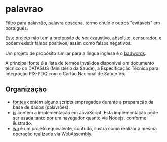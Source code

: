 # palavrao

Filtro para palavrão, palavra obscena, termo chulo e outros "evitáveis" em português.

Este projeto não tem a pretensão de ser exaustivo, absoluto, censurador, e podem existir falsos positivos, assim como falsos negativos.

Um projeto de propósito similar para a língua inglesa é o [badwords](https://github.com/web-mech/badwords).

A principal fonte é a lista de termos inválidos disponível em documento técnico do DATASUS (Ministério da Saúde), a Especificação Técnica para Integração PIX-PDQ com o Cartão Nacional de Saúde V5.

## Organização

- [fontes](fontes) contém alguns scripts empregados durante a preparação da base de dados (palavrões).
- [js](js) contém a implementação em JavaScript. Esta implementação pode ser usada tanto por um navegador quanto via Nodejs, conforme ilustrado.
- [wa](https://github.com/kyriosdata/wa) é um projeto equivalente, contudo, ilustra como realizar a mesma operação realizada via WebAssembly.
